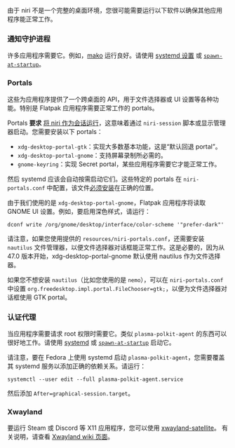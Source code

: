 由于 niri 不是一个完整的桌面环境，您很可能需要运行以下软件以确保其他应用程序能正常工作。

### 通知守护进程

许多应用程序需要它。例如，[mako](https://github.com/emersion/mako) 运行良好。请使用 [systemd 设置](./Example-systemd-Setup.md) 或 [`spawn-at-startup`](./Configuration:-Miscellaneous.md#spawn-at-startup)。

### Portals

这些为应用程序提供了一个跨桌面的 API，用于文件选择器或 UI 设置等各种功能。特别是 Flatpak 应用程序需要正常工作的 portals。

Portals **要求** [将 niri 作为会话运行](./Getting-Started.md)，这意味着通过 `niri-session` 脚本或显示管理器启动。您需要安装以下 portals：

* `xdg-desktop-portal-gtk`：实现大多数基本功能，这是“默认回退 portal”。
* `xdg-desktop-portal-gnome`：支持屏幕录制所必需的。
* `gnome-keyring`：实现 Secret portal，某些应用程序需要它才能正常工作。

然后 systemd 应该会自动按需启动它们。这些特定的 portals 在 `niri-portals.conf` 中配置，该文件[必须安装](./Getting-Started.md#manual-installation)在正确的位置。

由于我们使用的是 `xdg-desktop-portal-gnome`，Flatpak 应用程序将读取 GNOME UI 设置。例如，要启用深色样式，请运行：

```
dconf write /org/gnome/desktop/interface/color-scheme '"prefer-dark"'
```

请注意，如果您使用提供的 `resources/niri-portals.conf`，还需要安装 `nautilus` 文件管理器，以便文件选择器对话框能正常工作。这是必要的，因为从 47.0 版本开始，xdg-desktop-portal-gnome 默认使用 nautilus 作为文件选择器。

如果您不想安装 `nautilus`（比如您使用的是 `nemo`），可以在 `niri-portals.conf` 中设置 `org.freedesktop.impl.portal.FileChooser=gtk;`，以便为文件选择器对话框使用 GTK portal。

### 认证代理

当应用程序需要请求 root 权限时需要它。类似 `plasma-polkit-agent` 的东西可以很好地工作。请使用 [systemd](./Example-systemd-Setup.md) 或 [`spawn-at-startup`](./Configuration:-Miscellaneous.md#spawn-at-startup) 启动它。

请注意，要在 Fedora 上使用 systemd 启动 `plasma-polkit-agent`，您需要覆盖其 systemd 服务以添加正确的依赖关系。请运行：

```
systemctl --user edit --full plasma-polkit-agent.service
```

然后添加 `After=graphical-session.target`。

### Xwayland

要运行 Steam 或 Discord 等 X11 应用程序，您可以使用 [xwayland-satellite]。
有关说明，请查看 [Xwayland wiki 页面](./Xwayland.md)。

[xwayland-satellite]: https://github.com/Supreeeme/xwayland-satellite
